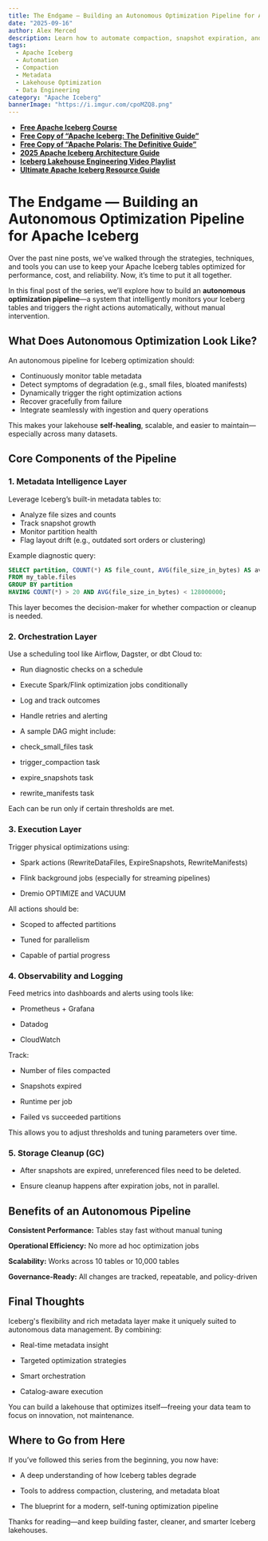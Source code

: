 ```yaml
---
title: The Endgame — Building an Autonomous Optimization Pipeline for Apache Iceberg
date: "2025-09-16"
author: Alex Merced
description: Learn how to automate compaction, snapshot expiration, and layout optimization in Apache Iceberg using metadata-driven triggers and orchestration tools for a self-healing lakehouse.
tags:
  - Apache Iceberg
  - Automation
  - Compaction
  - Metadata
  - Lakehouse Optimization
  - Data Engineering
category: "Apache Iceberg"
bannerImage: "https://i.imgur.com/cpoMZQ8.png"
---
```


- **[Free Apache Iceberg Course](https://hello.dremio.com/webcast-an-apache-iceberg-lakehouse-crash-course-reg.html?utm_source=ev_external_blog&utm_medium=influencer&utm_campaign=optimization_blogs&utm_content=alexmerced&utm_term=external_blog)**  
- **[Free Copy of “Apache Iceberg: The Definitive Guide”](https://hello.dremio.com/wp-apache-iceberg-the-definitive-guide-reg.html?utm_source=ev_external_blog&utm_medium=influencer&utm_campaign=optimization_blogs&utm_content=alexmerced&utm_term=external_blog)**  
- **[Free Copy of “Apache Polaris: The Definitive Guide”](https://hello.dremio.com/wp-apache-polaris-guide-reg.html?utm_source=ev_external_blog&utm_medium=influencer&utm_campaign=optimization_blogs&utm_content=alexmerced&utm_term=external_blog)**  
- **[2025 Apache Iceberg Architecture Guide](https://medium.com/data-engineering-with-dremio/2025-guide-to-architecting-an-iceberg-lakehouse-9b19ed42c9de)**  
- **[Iceberg Lakehouse Engineering Video Playlist](https://youtube.com/playlist?list=PLsLAVBjQJO0p0Yq1fLkoHvt2lEJj5pcYe&si=WTSnqjXZv6Glkc3y)**  
- **[Ultimate Apache Iceberg Resource Guide](https://medium.com/data-engineering-with-dremio/ultimate-directory-of-apache-iceberg-resources-e3e02efac62e)** 

# The Endgame — Building an Autonomous Optimization Pipeline for Apache Iceberg

Over the past nine posts, we’ve walked through the strategies, techniques, and tools you can use to keep your Apache Iceberg tables optimized for performance, cost, and reliability. Now, it’s time to put it all together.

In this final post of the series, we’ll explore how to build an **autonomous optimization pipeline**—a system that intelligently monitors your Iceberg tables and triggers the right actions automatically, without manual intervention.

## What Does Autonomous Optimization Look Like?

An autonomous pipeline for Iceberg optimization should:

- Continuously monitor table metadata
- Detect symptoms of degradation (e.g., small files, bloated manifests)
- Dynamically trigger the right optimization actions
- Recover gracefully from failure
- Integrate seamlessly with ingestion and query operations

This makes your lakehouse **self-healing**, scalable, and easier to maintain—especially across many datasets.

## Core Components of the Pipeline

### 1. **Metadata Intelligence Layer**

Leverage Iceberg’s built-in metadata tables to:
- Analyze file sizes and counts
- Track snapshot growth
- Monitor partition health
- Flag layout drift (e.g., outdated sort orders or clustering)

Example diagnostic query:

```sql
SELECT partition, COUNT(*) AS file_count, AVG(file_size_in_bytes) AS avg_file_size
FROM my_table.files
GROUP BY partition
HAVING COUNT(*) > 20 AND AVG(file_size_in_bytes) < 128000000;
```

This layer becomes the decision-maker for whether compaction or cleanup is needed.

### 2. Orchestration Layer
Use a scheduling tool like Airflow, Dagster, or dbt Cloud to:

- Run diagnostic checks on a schedule

- Execute Spark/Flink optimization jobs conditionally

- Log and track outcomes

- Handle retries and alerting

- A sample DAG might include:

- check_small_files task

- trigger_compaction task

- expire_snapshots task

- rewrite_manifests task

Each can be run only if certain thresholds are met.

### 3. Execution Layer
Trigger physical optimizations using:

- Spark actions (RewriteDataFiles, ExpireSnapshots, RewriteManifests)

- Flink background jobs (especially for streaming pipelines)

- Dremio OPTIMIZE and VACUUM

All actions should be:

- Scoped to affected partitions

- Tuned for parallelism

- Capable of partial progress

### 4. Observability and Logging
Feed metrics into dashboards and alerts using tools like:

- Prometheus + Grafana

- Datadog

- CloudWatch

Track:

- Number of files compacted

- Snapshots expired

- Runtime per job

- Failed vs succeeded partitions

This allows you to adjust thresholds and tuning parameters over time.

### 5. Storage Cleanup (GC)
- After snapshots are expired, unreferenced files need to be deleted.

- Ensure cleanup happens after expiration jobs, not in parallel.

## Benefits of an Autonomous Pipeline
**Consistent Performance:** Tables stay fast without manual tuning

**Operational Efficiency:** No more ad hoc optimization jobs

**Scalability:** Works across 10 tables or 10,000 tables

**Governance-Ready:** All changes are tracked, repeatable, and policy-driven

## Final Thoughts
Iceberg's flexibility and rich metadata layer make it uniquely suited to autonomous data management. By combining:

- Real-time metadata insight

- Targeted optimization strategies

- Smart orchestration

- Catalog-aware execution

You can build a lakehouse that optimizes itself—freeing your data team to focus on innovation, not maintenance.

## Where to Go from Here
If you’ve followed this series from the beginning, you now have:

- A deep understanding of how Iceberg tables degrade

- Tools to address compaction, clustering, and metadata bloat

- The blueprint for a modern, self-tuning optimization pipeline

Thanks for reading—and keep building faster, cleaner, and smarter Iceberg lakehouses.

